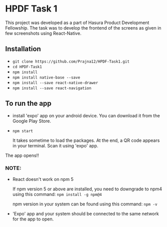 # HPDF Task 1
This project was developed as a part of Hasura Product Development Fellowship.
The task was to develop the frontend of the screens as given in few screenshots using React-Native.

## Installation
* `git clone https://github.com/Prajna12/HPDF-Task1.git`
* `cd HPDF-Task1`
* `npm install`
* `npm install native-base --save`
* `npm install --save react-native-drawer`
* `npm install --save react-navigation`

## To run the app
* install 'expo' app on your android device. You can download it from the Google Play Store.
* `npm start`
  
  It takes sometime to load the packages. At the end, a QR code appears in your terminal. Scan it using 'expo' app.

The app opens!!

### NOTE:
* React doesn't work on npm 5 

  If npm version 5 or above are installed, you need to downgrade to npm4 using this command: `npm install -g npm@4`
  
  npm version in your system can be found using this command: `npm -v`
* 'Expo' app and your system should be connected to the same network for the app to open.
